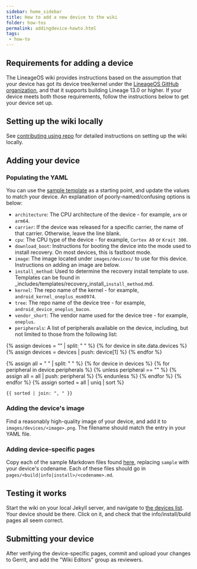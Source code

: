 ```yaml
---
sidebar: home_sidebar
title: How to add a new device to the wiki
folder: how-tos
permalink: addingdevice-howto.html
tags:
 - how-to
---
```


## Requirements for adding a device

The LineageOS wiki provides instructions based on the assumption that your device has got its device tree/kernel
under the [LineageOS GitHub organization](https://github.com/LineageOS), and that it supports building Lineage 13.0 or higher. If your device meets
both those requirements, follow the instructions below to get your device set up.

## Setting up the wiki locally

See [contributing using repo](contributing_using_repo.html) for detailed instructions on setting up the wiki locally.

## Adding your device

### Populating the YAML

You can use the [sample template](https://github.com/LineageOS/lineage_wiki/blob/master/device_sample/sample.yml) as a starting point, and
update the values to match your device. An explanation of poorly-named/confusing options is below:

* `architecture`: The CPU architecture of the device - for example, `arm` or `arm64`.
* `carrier`: If the device was released for a specific carrier, the name of that carrier. Otherwise, leave the line blank.
* `cpu`: The CPU type of the device - for example, `Cortex A9` or `Krait 300`.
* `download_boot`: Instructions for booting the device into the mode used to install recovery. On most devices, this is fastboot mode.
* `image`: The image located under `images/devices/` to use for this device. Instructions on adding an image are below.
* `install_method`: Used to determine the recovery install template to use. Templates can be found in \_includes/templates/recovery\_install\_`install_method`.md.
* `kernel`: The repo name of the kernel - for example, `android_kernel_oneplus_msm8974`.
* `tree`: The repo name of the device tree - for example, `android_device_oneplus_bacon`.
* `vendor_short`: The vendor name used for the device tree - for example, `oneplus`.
* `peripherals`: A list of peripherals available on the device, including, but not limited to those from the following list:

{% assign devices = "" | split: " " %}
{% for device in site.data.devices %}
{% assign devices = devices | push: device[1] %}
{% endfor %}

{% assign all = " " | split: " " %}
{% for device in devices %}
{% for peripheral in device.peripherals %}
{% unless peripheral == "" %}
{% assign all = all | push: peripheral %}
{% endunless %}
{% endfor %}
{% endfor %}
{% assign sorted = all | uniq | sort %}

  ```
  {{ sorted | join: ", " }}
  ```

### Adding the device's image

Find a reasonably high-quality image of your device, and add it to `images/devices/<image>.png`. The filename should match the
entry in your YAML file.

### Adding device-specific pages

Copy each of the sample Markdown files found [here](https://github.com/LineageOS/lineage_wiki/tree/master/device_sample), replacing `sample` with your
device's codename. Each of these files should go in `pages/<build|info|install>/<codename>.md`.

## Testing it works

Start the wiki on your local Jekyll server, and navigate to [the devices list](http://localhost:4000/devices.html). Your device should be there.
Click on it, and check that the info/install/build pages all seem correct.

## Submitting your device

After verifying the device-specific pages, commit and upload your changes to Gerrit, and add the "Wiki Editors" group as reviewers.
